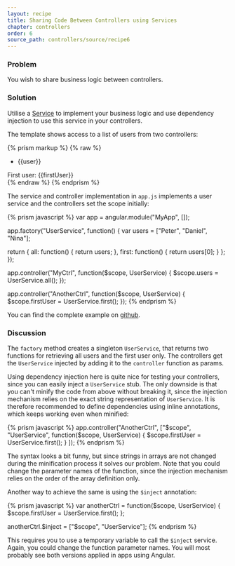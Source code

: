 ```yaml
---
layout: recipe
title: Sharing Code Between Controllers using Services
chapter: controllers
order: 6
source_path: controllers/source/recipe6
---
```


### Problem
You wish to share business logic between controllers.

### Solution
Utilise a [Service](http://docs.angularjs.org/guide/dev_guide.services) to implement your business logic and use dependency injection to use this service in your controllers.

The template shows access to a list of users from two controllers:

{% prism markup %}
{% raw %}
<div ng-controller="MyCtrl">
  <ul ng-repeat="user in users">
    <li>{{user}}</li>
  </ul>
  <div class="nested" ng-controller="AnotherCtrl">
    First user: {{firstUser}}
  </div>
</div>
{% endraw %}
{% endprism %}

The service and controller implementation in `app.js` implements a user service and the controllers set the scope initially:

{% prism javascript %}
var app = angular.module("MyApp", []);

app.factory("UserService", function() {
  var users = ["Peter", "Daniel", "Nina"];

  return {
    all: function() {
      return users;
    },
    first: function() {
      return users[0];
    }
  };
});

app.controller("MyCtrl", function($scope, UserService) {
  $scope.users = UserService.all();
});

app.controller("AnotherCtrl", function($scope, UserService) {
  $scope.firstUser = UserService.first();
});
{% endprism %}

You can find the complete example on [github](https://github.com/fdietz/recipes-with-angular-js-examples/tree/master/chapter2/recipe6).

### Discussion
The `factory` method creates a singleton `UserService`, that returns two functions for retrieving all users and the first user only. The controllers get the `UserService` injected by adding it to the `controller` function as params.

Using dependency injection here is quite nice for testing your controllers, since you can easily inject a `UserService` stub. The only downside is that you can't minify the code from above without breaking it, since the injection mechanism relies on the exact string representation of `UserService`. It is therefore recommended to define dependencies using inline annotations, which keeps working even when minified:

{% prism javascript %}
app.controller("AnotherCtrl", ["$scope", "UserService",
  function($scope, UserService) {
    $scope.firstUser = UserService.first();
  }
]);
{% endprism %}

The syntax looks a bit funny, but since strings in arrays are not changed during the minification process it solves our problem. Note that you could change the parameter names of the function, since the injection mechanism relies on the order of the array definition only.

Another way to achieve the same is using the `$inject` annotation:

{% prism javascript %}
var anotherCtrl = function($scope, UserService) {
  $scope.firstUser = UserService.first();
};

anotherCtrl.$inject = ["$scope", "UserService"];
{% endprism %}

This requires you to use a temporary variable to call the `$inject` service. Again, you could change the function parameter names. You will most probably see both versions applied in apps using Angular.

